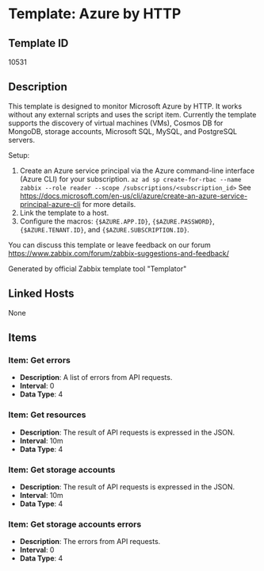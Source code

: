 # Template: Azure by HTTP

## Template ID
10531

## Description
This template is designed to monitor Microsoft Azure by HTTP.
It works without any external scripts and uses the script item.
Currently the template supports the discovery of virtual machines (VMs), Cosmos DB for MongoDB, storage accounts, Microsoft SQL, MySQL, and PostgreSQL servers.

Setup:
  1. Create an Azure service principal via the Azure command-line interface (Azure CLI) for your subscription.
    `az ad sp create-for-rbac --name zabbix --role reader --scope /subscriptions/<subscription_id>`
    See https://docs.microsoft.com/en-us/cli/azure/create-an-azure-service-principal-azure-cli for more details.
  2. Link the template to a host.
  3. Configure the macros: `{$AZURE.APP.ID}`, `{$AZURE.PASSWORD}`, `{$AZURE.TENANT.ID}`, and `{$AZURE.SUBSCRIPTION.ID}`.

You can discuss this template or leave feedback on our forum https://www.zabbix.com/forum/zabbix-suggestions-and-feedback/

Generated by official Zabbix template tool "Templator"

## Linked Hosts
None

## Items

### Item: Get errors
- **Description**: A list of errors from API requests.
- **Interval**: 0
- **Data Type**: 4

### Item: Get resources
- **Description**: The result of API requests is expressed in the JSON.
- **Interval**: 10m
- **Data Type**: 4

### Item: Get storage accounts
- **Description**: The result of API requests is expressed in the JSON.
- **Interval**: 10m
- **Data Type**: 4

### Item: Get storage accounts errors
- **Description**: The errors from API requests.
- **Interval**: 0
- **Data Type**: 4

